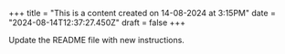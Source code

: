 +++
title = "This is a content created on 14-08-2024 at 3:15PM"
date = "2024-08-14T12:37:27.450Z"
draft = false
+++

  Update the README file with new instructions.
        